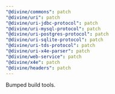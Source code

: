 ```yaml
---
"@divine/commons": patch
"@divine/uri": patch
"@divine/uri-jdbc-protocol": patch
"@divine/uri-mysql-protocol": patch
"@divine/uri-postgres-protocol": patch
"@divine/uri-sqlite-protocol": patch
"@divine/uri-tds-protocol": patch
"@divine/uri-x4e-parser": patch
"@divine/web-service": patch
"@divine/x4e": patch
"@divine/headers": patch
---
```


Bumped build tools.
